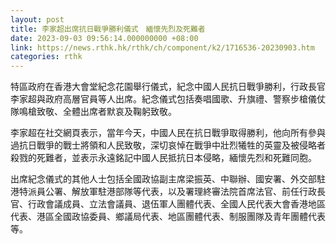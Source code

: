 ```yaml
---
layout: post
title: 李家超出席抗日戰爭勝利儀式　緬懷先烈及死難者
date: 2023-09-03 09:56:14.000000000 +08:00
link: https://news.rthk.hk/rthk/ch/component/k2/1716536-20230903.htm
categories: rthk
---
```


特區政府在香港大會堂紀念花園舉行儀式，紀念中國人民抗日戰爭勝利，行政長官李家超與政府高層官員等人出席。紀念儀式包括奏唱國歌、升旗禮、警察步槍儀仗隊鳴槍致敬、全體出席者默哀及鞠躬致敬。

李家超在社交網頁表示，當年今天，中國人民在抗日戰爭取得勝利，他向所有參與過抗日戰爭的戰士將領和人民致敬，深切哀悼在戰爭中壯烈犧牲的英靈及被侵略者殺戮的死難者，並表示永遠銘記中國人民抵抗日本侵略，緬懷先烈和死難同胞。

出席紀念儀式的其他人士包括全國政協副主席梁振英、中聯辦、國安署、外交部駐港特派員公署、解放軍駐港部隊等代表，以及署理終審法院首席法官、前任行政長官、行政會議成員、立法會議員、退伍軍人團體代表、全國人民代表大會香港地區代表、港區全國政協委員、鄉議局代表、地區團體代表、制服團隊及青年團體代表等。
